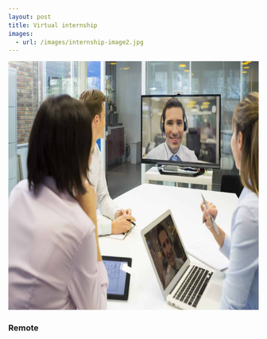 ```yaml
---
layout: post
title: Virtual internship
images:
  - url: /images/internship-image2.jpg
---
```


<img src="/images/internship-image2.jpg" width="800" height="500"/>

### Remote 

